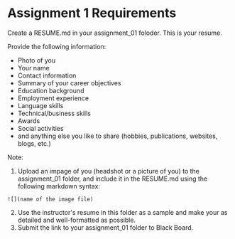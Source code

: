 # Assignment 1 Requirements

Create a RESUME.md in your assignment_01 foloder. This is your resume.

Provide  the following information:
- Photo of you
- Your name
- Contact information
- Summary of your career objectives
- Education background
- Employment experience
- Language skills
- Technical/business skills
- Awards
- Social activities
- and anything else you like to share (hobbies, publications, websites, blogs, etc.)

Note:
1. Upload an impage of you (headshot or a picture of you) to the assignment_01 folder, and include it in the RESUME.md using the following markdown syntax:

`![](name of the image file)`

2. Use the instructor's resume in this folder as a sample and make your as detailed and well-formatted as possible.
3. Submit the link to your assignment_01 folder to Black Board.
